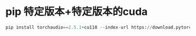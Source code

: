 # pip 特定版本+特定版本的cuda



```python
pip install torchaudio==2.5.1+cu118 --index-url https://download.pytorch.org/whl/cu118
```


